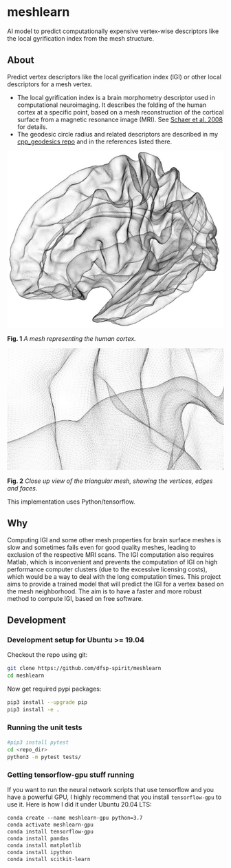 # meshlearn
AI model to predict computationally expensive vertex-wise descriptors like the local gyrification index from the mesh structure.


## About

Predict vertex descriptors like the local gyrification index (lGI) or other local descriptors for a mesh vertex.

* The local gyrification index is a brain morphometry descriptor used in computational neuroimaging. It describes the folding of the human cortex at a specific point, based on a mesh reconstruction of the cortical surface from a magnetic resonance image (MRI). See [Schaer et al. 2008](https://doi.org/10.1109/TMI.2007.903576) for details.
* The geodesic circle radius and related descriptors are described in my [cpp_geodesics repo](https://github.com/dfsp-spirit/cpp_geodesics) and in the references listed there.


![Vis1](./web/brain_mesh_full.jpg?raw=true "Brain mesh, white surface.")

**Fig. 1** *A mesh representing the human cortex.*

![Vis2](./web/brain_mesh_vertices.jpg?raw=true "Brain mesh, zoomed view that shows the mesh structure.")

**Fig. 2** *Close up view of the triangular mesh, showing the vertices, edges and faces.*

This implementation uses Python/tensorflow.

## Why

Computing lGI and some other mesh properties for brain surface meshes is slow and sometimes fails even for good quality meshes, leading to exclusion of the respective MRI scans. The lGI computation also requires Matlab, which is inconvenient and prevents the computation of lGI on high performance computer clusters (due to the excessive licensing costs), which would be a way to deal with the long computation times. This project aims to provide a trained model that will predict the lGI for a vertex based on the mesh neighborhood. The aim is to have a faster and more robust method to compute lGI, based on free software.

## Development

### Development setup for Ubuntu >= 19.04

Checkout the repo using git:

```bash
git clone https://github.com/dfsp-spirit/meshlearn
cd meshlearn
```

Now get required pypi packages:

```bash
pip3 install --upgrade pip
pip3 install -e .
```

### Running the unit tests

```bash
#pip3 install pytest
cd <repo_dir>
python3 -m pytest tests/
```

### Getting tensorflow-gpu stuff running

If you want to run the neural network scripts that use tensorflow and you have a powerful GPU, I highly recommend that you install `tensorflow-gpu` to use it. Here is how I did it under Ubuntu 20.04 LTS:

```shell
conda create --name meshlearn-gpu python=3.7
conda activate meshlearn-gpu
conda install tensorflow-gpu
conda install pandas
conda install matplotlib
conda install ipython
conda install scitkit-learn
```
